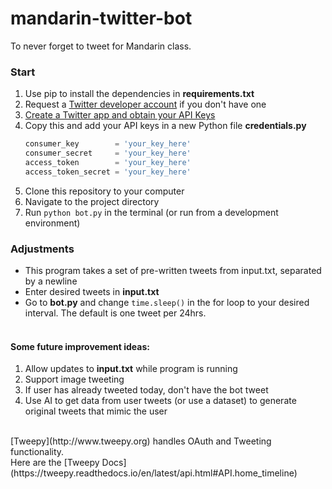 # mandarin-twitter-bot
To never forget to tweet for Mandarin class.


### Start
1. Use pip to install the dependencies in **requirements.txt** <br>
2. Request a [Twitter developer account](https://developer.twitter.com) if you don't have one <br>
3. [Create a Twitter app and obtain your API Keys](https://www.digitalocean.com/community/tutorials/how-to-create-a-twitter-app) 
4. Copy this and add your API keys in a new Python file **credentials.py** <br>
    ```python
    consumer_key        = 'your_key_here'
    consumer_secret     = 'your_key_here'
    access_token        = 'your_key_here'
    access_token_secret = 'your_key_here'
    ```
5. Clone this repository to your computer <br>
6. Navigate to the project directory <br>
7. Run `python bot.py` in the terminal (or run from a development environment) <br> 

### Adjustments
* This program takes a set of pre-written tweets from input.txt, separated by a newline <br>
* Enter desired tweets in **input.txt** <br>
* Go to **bot.py** and change `time.sleep()` in the for loop to your desired interval. The default is one tweet per 24hrs. <br> <br>
#### Some future improvement ideas: 
1. Allow updates to **input.txt** while program is running
2. Support image tweeting
3. If user has already tweeted today, don't have the bot tweet
4. Use AI to get data from user tweets (or use a dataset) to generate original tweets that mimic the user
<br>
[Tweepy](http://www.tweepy.org) handles OAuth and Tweeting functionality. <br>
Here are the [Tweepy Docs](https://tweepy.readthedocs.io/en/latest/api.html#API.home_timeline) <br>
